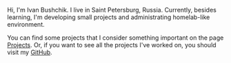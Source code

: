 
Hi, I'm Ivan Bushchik. I live in Saint Petersburg, Russia. Currently, besides learning, I'm developing small projects and administrating homelab-like environment.

You can find some projects that I consider something important on the page [Projects](/projects). Or, if you want to see all the projects I've worked on, you should visit my [GitHub](https://github.com/ivabus).
